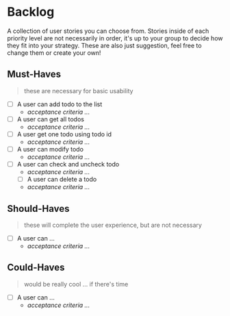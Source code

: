 # Backlog

A collection of user stories you can choose from. Stories inside of each priority level are not necessarily in order, it's up to your group to decide how they fit into your strategy. These are also just suggestion, feel free to change them or create your own!

## Must-Haves

> these are necessary for basic usability

- [ ] A user can add todo to the list
  - _acceptance criteria ..._
- [ ] A user can get all todos
  - _acceptance criteria ..._
- [ ] A user get one todo using todo id
  - _acceptance criteria ..._
- [ ] A user can modify todo
  - _acceptance criteria ..._
- [ ] A user can check and uncheck todo
  - _acceptance criteria ..._
  - [ ] A user can delete a todo
  - _acceptance criteria ..._

## Should-Haves

> these will complete the user experience, but are not necessary

- [ ] A user can ...
  - _acceptance criteria ..._

## Could-Haves

> would be really cool ... if there's time

- [ ] A user can ...
  - _acceptance criteria ..._
